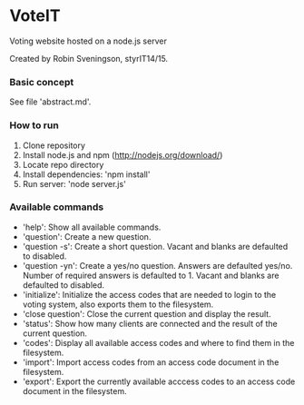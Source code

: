 # VoteIT
Voting website hosted on a node.js server

Created by Robin Sveningson, styrIT14/15.


### Basic concept

See file 'abstract.md'.


### How to run

1. Clone repository
2. Install node.js and npm (http://nodejs.org/download/)
3. Locate repo directory
4. Install dependencies: 'npm install'
5. Run server: 'node server.js'


### Available commands

* 'help': Show all available commands.
* 'question': Create a new question.
* 'question -s': Create a short question. Vacant and blanks are defaulted to disabled.
* 'question -yn': Create a yes/no question. Answers are defaulted yes/no. Number of required answers is defaulted to 1. Vacant and blanks are defaulted to disabled.
* 'initialize': Initialize the access codes that are needed to login to the voting system, also exports them to the filesystem.
* 'close question': Close the current question and display the result.
* 'status': Show how many clients are connected and the result of the current question.
* 'codes': Display all available access codes and where to find them in the filesystem.
* 'import': Import access codes from an access code document in the filesystem.
* 'export': Export the currently available acccess codes to an access code document in the filesystem.